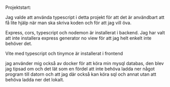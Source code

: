 Projektstart:

Jag valde att använda typescript i detta projekt för att det är användbart att få lite hjälp när man ska skriva koden och för att jag vill öva.

Express, cors, typescript och nodemon är installerat i backend. Jag har valt att inte installera express generator no view för att jag helt enkelt inte behöver det.

Vite med typescript och tinymce är installerat i frontend

jag använder mig också av docker för att köra min mysql databas, den blev jag tipsad om och det lät som en fördel att inte behöva ladda ner något program till datorn och att jag där också kan köra sql och annat utan att behöva ladda ner det lokalt.
